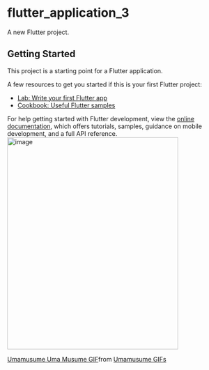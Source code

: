 # flutter_application_3

A new Flutter project.

## Getting Started

This project is a starting point for a Flutter application.

A few resources to get you started if this is your first Flutter project:

- [Lab: Write your first Flutter app](https://docs.flutter.dev/get-started/codelab)
- [Cookbook: Useful Flutter samples](https://docs.flutter.dev/cookbook)

For help getting started with Flutter development, view the
[online documentation](https://docs.flutter.dev/), which offers tutorials,
samples, guidance on mobile development, and a full API reference.
<img width="392" height="487" alt="image" src="https://github.com/user-attachments/assets/a2004b29-4fe4-478e-96af-2a5b1f0e4fbe" />
<div class="tenor-gif-embed" data-postid="3466440184519113997" data-share-method="host" data-aspect-ratio="1.77778" data-width="100%"><a href="https://tenor.com/view/umamusume-uma-musume-its-peak-its-so-peak-umazing-gif-3466440184519113997">Umamusume Uma Musume GIF</a>from <a href="https://tenor.com/search/umamusume-gifs">Umamusume GIFs</a></div> <script type="text/javascript" async src="https://tenor.com/embed.js"></script>
